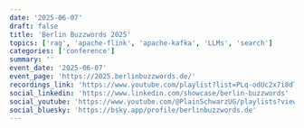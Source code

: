 ```yaml
---
date: '2025-06-07'
draft: false
title: 'Berlin Buzzwords 2025'
topics: ['rag', 'apache-flink', 'apache-kafka', 'LLMs', 'search']
categories: ['conference']
summary: ''
event_date: '2025-06-07'
event_page: 'https://2025.berlinbuzzwords.de/'
recordings_link: 'https://www.youtube.com/playlist?list=PLq-odUc2x7i8dTff006Wg2r0fsseSGrpJ'
social_linkedin: 'https://www.linkedin.com/showcase/berlin-buzzwords'
social_youtube: 'https://www.youtube.com/@PlainSchwarzUG/playlists?view=50&sort=dd&shelf_id=2'
social_bluesky: 'https://bsky.app/profile/berlinbuzzwords.de'
---
```



